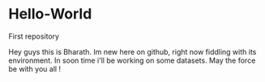 # Hello-World
First repository

Hey guys this is Bharath. Im new here on github, right now fiddling with its environment. 
In soon time i'll be working on some datasets. May the force be with you all !
